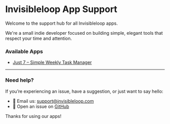# Invisibleloop App Support

Welcome to the support hub for all Invisibleloop apps.

We're a small indie developer focused on building simple, elegant tools that respect your time and attention.

### Available Apps

- [Just 7 – Simple Weekly Task Manager](./just7.md)

---

### Need help?

If you’re experiencing an issue, have a suggestion, or just want to say hello:

- 📧 Email us: [support@invisibleloop.com](mailto:hello.invisibleloop@gmail.com)
- 🐛 Open an issue on [GitHub](https://github.com/invisibleloop/app-support/issues)

Thanks for using our apps!
